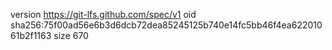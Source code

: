 version https://git-lfs.github.com/spec/v1
oid sha256:75f00ad56e6b3d6dcb72dea85245125b740e14fc5bb46f4ea62201061b2f1163
size 670
